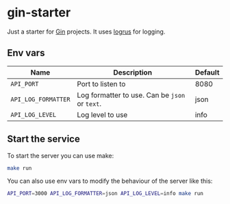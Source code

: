 # gin-starter
Just a starter for [Gin](https://gin-gonic.com/) projects.
It uses [logrus](https://github.com/sirupsen/logrus) for logging.

## Env vars
| Name                  | Description                                    | Default |
|-----------------------|------------------------------------------------|---------|
| `API_PORT`            | Port to listen to                              | 8080    |
| `API_LOG_FORMATTER`   | Log formatter to use. Can be `json` or `text`. | json    |
| `API_LOG_LEVEL`       | Log level to use                               | info    |

## Start the service
To start the server you can use make:
```bash
make run
```

You can also use env vars to modify the behaviour of the server like this:
```bash
API_PORT=3000 API_LOG_FORMATTER=json API_LOG_LEVEL=info make run
```
